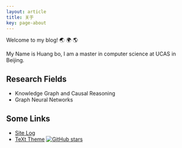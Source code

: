 ```yaml
---
layout: article
title: 关于
key: page-about
---
```

Welcome to my blog! :earth_asia: :earth_africa: :earth_americas:

My Name is Huang bo, I am a master in computer science at UCAS in Beijing.

## Research Fields

- Knowledge Graph and Causal Reasoning
- Graph Neural Networks

<!--more-->

## Some Links

- [Site Log](/blog/site-log.html)
- [TeXt Theme](https://github.com/kitian616/jekyll-TeXt-theme) [![GitHub stars](https://img.shields.io/github/stars/kitian616/jekyll-TeXt-theme.svg?style=social&label=Stars)]()
